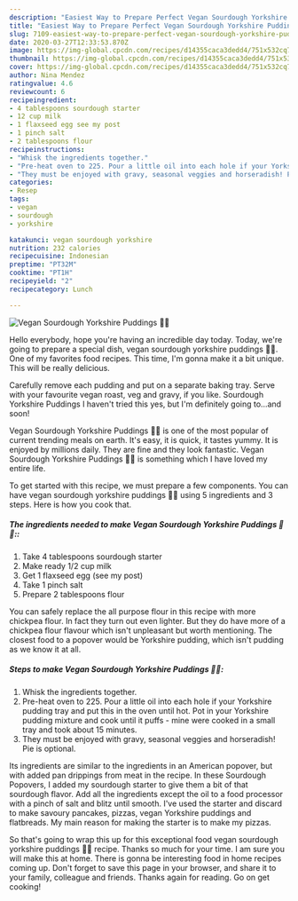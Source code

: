 ```yaml
---
description: "Easiest Way to Prepare Perfect Vegan Sourdough Yorkshire Puddings 🌱🥳"
title: "Easiest Way to Prepare Perfect Vegan Sourdough Yorkshire Puddings 🌱🥳"
slug: 7109-easiest-way-to-prepare-perfect-vegan-sourdough-yorkshire-puddings
date: 2020-03-27T12:33:53.870Z
image: https://img-global.cpcdn.com/recipes/d14355caca3dedd4/751x532cq70/vegan-sourdough-yorkshire-puddings-🌱🥳-recipe-main-photo.jpg
thumbnail: https://img-global.cpcdn.com/recipes/d14355caca3dedd4/751x532cq70/vegan-sourdough-yorkshire-puddings-🌱🥳-recipe-main-photo.jpg
cover: https://img-global.cpcdn.com/recipes/d14355caca3dedd4/751x532cq70/vegan-sourdough-yorkshire-puddings-🌱🥳-recipe-main-photo.jpg
author: Nina Mendez
ratingvalue: 4.6
reviewcount: 6
recipeingredient:
- 4 tablespoons sourdough starter
- 12 cup milk
- 1 flaxseed egg see my post
- 1 pinch salt
- 2 tablespoons flour
recipeinstructions:
- "Whisk the ingredients together."
- "Pre-heat oven to 225. Pour a little oil into each hole if your Yorkshire pudding tray and put this in the oven until hot. Pot in your Yorkshire pudding mixture and cook until it puffs - mine were cooked in a small tray and took about 15 minutes."
- "They must be enjoyed with gravy, seasonal veggies and horseradish! Pie is optional."
categories:
- Resep
tags:
- vegan
- sourdough
- yorkshire

katakunci: vegan sourdough yorkshire
nutrition: 232 calories
recipecuisine: Indonesian
preptime: "PT32M"
cooktime: "PT1H"
recipeyield: "2"
recipecategory: Lunch

---
```



![Vegan Sourdough Yorkshire Puddings 🌱🥳](https://img-global.cpcdn.com/recipes/d14355caca3dedd4/751x532cq70/vegan-sourdough-yorkshire-puddings-🌱🥳-recipe-main-photo.jpg)

Hello everybody, hope you're having an incredible day today. Today, we're going to prepare a special dish, vegan sourdough yorkshire puddings 🌱🥳. One of my favorites food recipes. This time, I'm gonna make it a bit unique. This will be really delicious.

Carefully remove each pudding and put on a separate baking tray. Serve with your favourite vegan roast, veg and gravy, if you like. Sourdough Yorkshire Puddings I haven&#39;t tried this yes, but I&#39;m definitely going to…and soon!

Vegan Sourdough Yorkshire Puddings 🌱🥳 is one of the most popular of current trending meals on earth. It's easy, it is quick, it tastes yummy. It is enjoyed by millions daily. They are fine and they look fantastic. Vegan Sourdough Yorkshire Puddings 🌱🥳 is something which I have loved my entire life.


To get started with this recipe, we must prepare a few components. You can have vegan sourdough yorkshire puddings 🌱🥳 using 5 ingredients and 3 steps. Here is how you cook that.

##### The ingredients needed to make Vegan Sourdough Yorkshire Puddings 🌱🥳::

1. Take 4 tablespoons sourdough starter
1. Make ready 1/2 cup milk
1. Get 1 flaxseed egg (see my post)
1. Take 1 pinch salt
1. Prepare 2 tablespoons flour


You can safely replace the all purpose flour in this recipe with more chickpea flour. In fact they turn out even lighter. But they do have more of a chickpea flour flavour which isn&#39;t unpleasant but worth mentioning. The closest food to a popover would be Yorkshire pudding, which isn&#39;t pudding as we know it at all. 

##### Steps to make Vegan Sourdough Yorkshire Puddings 🌱🥳:

1. Whisk the ingredients together.
1. Pre-heat oven to 225. Pour a little oil into each hole if your Yorkshire pudding tray and put this in the oven until hot. Pot in your Yorkshire pudding mixture and cook until it puffs - mine were cooked in a small tray and took about 15 minutes.
1. They must be enjoyed with gravy, seasonal veggies and horseradish! Pie is optional.


Its ingredients are similar to the ingredients in an American popover, but with added pan drippings from meat in the recipe. In these Sourdough Popovers, I added my sourdough starter to give them a bit of that sourdough flavor. Add all the ingredients except the oil to a food processor with a pinch of salt and blitz until smooth. I&#39;ve used the starter and discard to make savoury pancakes, pizzas, vegan Yorkshire puddings and flatbreads. My main reason for making the starter is to make my pizzas. 

So that's going to wrap this up for this exceptional food vegan sourdough yorkshire puddings 🌱🥳 recipe. Thanks so much for your time. I am sure you will make this at home. There is gonna be interesting food in home recipes coming up. Don't forget to save this page in your browser, and share it to your family, colleague and friends. Thanks again for reading. Go on get cooking!
